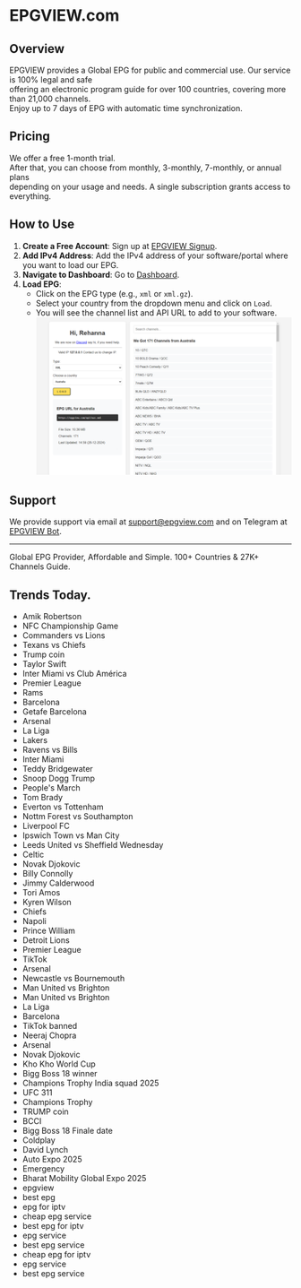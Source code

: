 # EPGVIEW.com



## Overview
EPGVIEW provides a Global EPG for public and commercial use. Our service is 100% legal and safe\
offering an electronic program guide for over 100 countries, covering more than 21,000 channels.\
Enjoy up to 7 days of EPG with automatic time synchronization.

## Pricing
We offer a free 1-month trial. \
After that, you can choose from monthly, 3-monthly, 7-monthly, or annual plans \
depending on your usage and needs. A single subscription grants access to everything.

## How to Use
1. **Create a Free Account**: Sign up at [EPGVIEW Signup](https://epgview.com/signup.php).
2. **Add IPv4 Address**: Add the IPv4 address of your software/portal where you want to load our EPG.
3. **Navigate to Dashboard**: Go to [Dashboard](https://epgview.com/dashboard.php).
4. **Load EPG**:
   - Click on the EPG type (e.g., `xml` or `xml.gz`).
   - Select your country from the dropdown menu and click on `Load`.
   - You will see the channel list and API URL to add to your software.
![EPGVIEW](img/dashboard.png)
## Support
We provide support via email at [support@epgview.com](mailto:support@epgview.com) and on Telegram at [EPGVIEW Bot](https://t.me/epgview_bot).

---

Global EPG Provider, Affordable and Simple. 100+ Countries & 27K+ Channels Guide.

## Trends Today.

- Amik Robertson
- NFC Championship Game
- Commanders vs Lions
- Texans vs Chiefs
- Trump coin
- Taylor Swift
- Inter Miami vs Club América
- Premier League
- Rams
- Barcelona
- Getafe  Barcelona
- Arsenal
- La Liga
- Lakers
- Ravens vs Bills
- Inter Miami
- Teddy Bridgewater
- Snoop Dogg Trump
- People's March
- Tom Brady
- Everton vs Tottenham
- Nottm Forest vs Southampton
- Liverpool FC
- Ipswich Town vs Man City
- Leeds United vs Sheffield Wednesday
- Celtic
- Novak Djokovic
- Billy Connolly
- Jimmy Calderwood
- Tori Amos
- Kyren Wilson
- Chiefs
- Napoli
- Prince William
- Detroit Lions
- Premier League
- TikTok
- Arsenal
- Newcastle vs Bournemouth
- Man United vs Brighton
- Man United vs Brighton
- La Liga
- Barcelona
- TikTok banned
- Neeraj Chopra
- Arsenal
- Novak Djokovic
- Kho Kho World Cup
- Bigg Boss 18 winner
- Champions Trophy India squad 2025
- UFC 311
- Champions Trophy
- TRUMP coin
- BCCI
- Bigg Boss 18 Finale date
- Coldplay
- David Lynch
- Auto Expo 2025
- Emergency
- Bharat Mobility Global Expo 2025
- epgview
- best epg
- epg for iptv
- cheap epg service
- best epg for iptv
- epg service
- best epg service
- cheap epg for iptv
- epg service
- best epg service

